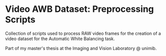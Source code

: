# Video AWB Dataset: Preprocessing Scripts

Collection of scripts used to process RAW video frames for the creation of a video dataset for the Automatic White Balancing task. 

Part of my master's thesis at the Imaging and Vision Laboratory @ unimib.
